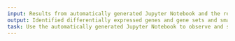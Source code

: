 ```yaml
---
input: Results from automatically generated Jupyter Notebook and the researcher's observation and interpretation of results
output: Identified differentially expressed genes and gene sets and small molecules predicted to reverse expression across all tissues
task: Use the automatically generated Jupyter Notebook to observe and share results including common differentially expressed genes and gene sets that are unique for each tissue and identify common small molecules that are predicted to reverse expression across all tissues
---
```

